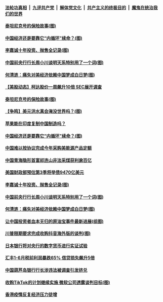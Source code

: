 ####  [法轮功真相](../../../../basic/blob/master/README.md?t=08051931) &nbsp;|&nbsp; [九评共产党](../../../../9ping.md/blob/master/README.md?t=08051931) &nbsp;|&nbsp; [解体党文化](../../../../jtdwh.md/blob/master/README.md?t=08051931)  &nbsp;|&nbsp; [共产主义的终极目的](../../../../gczydzjmd.md/blob/master/README.md?t=08051931) &nbsp;|&nbsp; [魔鬼在统治我们的世界](../../../../mgztzwmdsj.md/blob/master/README.md?t=08051931) 

#### [泰坦尼克号的保险故事(图)](../pages/p5/941939.md?t=08051931) 

#### [中国经济还是要靠它“内循环”续命？(图)](../pages/p5/941896.md?t=08051931) 


#### [李嘉诚十年投资、抛售全记录(图)](../pages/p5/941799.md?t=08051931) 

#### [中国前央行行长周小川谈明天系特别用了一个词(图)](../pages/p5/941797.md?t=08051931) 

#### [何清涟：痛失对美经济依赖中国梦成白日梦(图)](../pages/p5/941818.md?t=08051931) 

#### [【美股动态】柯达股价一周飙升10倍 SEC展开调查](../pages/p5/941952.md?t=08051931) 

#### [泰坦尼克号的保险故事(图)](../pages/p5/941939.md?t=08051931) 

#### [【争鸣】美元洪水真会淹没世界吗？(图)](../pages/p5/941934.md?t=08051931) 

#### [苹果能在印度复制中国制造吗？](../pages/p5/941938.md?t=08051931) 

#### [中国经济还是要靠它“内循环”续命？(图)](../pages/p5/941896.md?t=08051931) 

#### [中国难以按协议完成今年采购美能源产品定额](../pages/p5/941917.md?t=08051931) 

#### [中国青海隐形首富祁连山非法采煤获利逾百亿](../pages/p5/941884.md?t=08051931) 

#### [美国财政部预估第3季将举债9470亿美元](../pages/p5/941883.md?t=08051931) 


#### [李嘉诚十年投资、抛售全记录(图)](../pages/p5/941799.md?t=08051931) 

#### [中国前央行行长周小川谈明天系特别用了一个词(图)](../pages/p5/941797.md?t=08051931) 

#### [何清涟：痛失对美经济依赖中国梦成白日梦(图)](../pages/p5/941818.md?t=08051931) 

#### [让中国投资者血本无归的原油宝事件最新进展(组图)](../pages/p5/941789.md?t=08051931) 

#### [川普限期要求完成收购抖音海外版的谈判(图)](../pages/p5/941810.md?t=08051931) 

#### [日本银行将对央行的数字货币进行实证试验](../pages/p5/941800.md?t=08051931) 

#### [汇丰1-6月税前利润暴跌65% 信贷损失飙升5倍](../pages/p5/941801.md?t=08051931) 

#### [中国葫芦岛银行行长涉违法被调查引发挤兑](../pages/p5/941788.md?t=08051931) 

#### [收购TikTok的计划继续实施 微软公司透露谈判目标(图)](../pages/p5/941774.md?t=08051931) 

#### [香港疫情反复经济压力徒增](../pages/p5/941770.md?t=08051931) 


